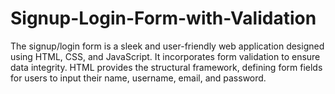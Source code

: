 # Signup-Login-Form-with-Validation
 The signup/login form is a sleek and user-friendly web application designed using HTML, CSS, and JavaScript. It incorporates form validation to ensure data integrity. HTML provides the structural framework, defining form fields for users to input their name, username, email, and password.
